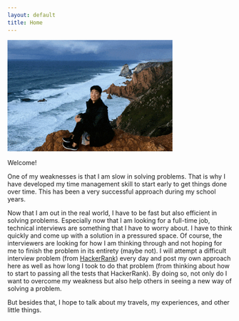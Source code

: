```yaml
---
layout: default
title: Home
---
```


<img src="/assets/main copy.gif">

Welcome! 

One of my weaknesses is that I am slow in solving problems.
That is why I have developed my time management skill to start early to get things done over time.
This has been a very successful approach during my school years.

Now that I am out in the real world, I have to be fast but also efficient in solving problems.
Especially now that I am looking for a full-time job, technical interviews are something that I have to worry about.
I have to think quickly and come up with a solution in a pressured space.
Of course, the interviewers are looking for how I am thinking through and not hoping for me to finish the problem in its entirety (maybe not).
I will attempt a difficult interview problem (from [HackerRank](hackerrank.com)) every day and post my own approach here as well as how long I took to do that problem (from thinking about how to start to passing all the tests that HackerRank). By doing so, not only do I want to overcome my weakness but also help others in seeing a new way of solving a problem. 

But besides that, I hope to talk about my travels, my experiences, and other little things. 





<!-- Projects posts coming soon.  -->